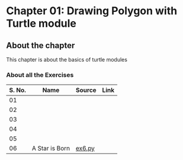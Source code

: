 # Chapter 01: Drawing Polygon with Turtle module

## About the chapter
This chapter is about the basics of turtle modules

### About all the Exercises

| S. No. | Name           | Source            | Link |
|--------|----------------|-------------------|--- |
| 01     |                |                   |  |
| 02     |                |                   |  |
| 03     |                |                   |  |
| 04     |                |                   |  |
| 05     |                |                   |  |
| 06     | A Star is Born | [ex6.py](ex6.py/) |  |